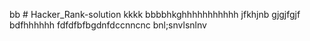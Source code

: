 bb # Hacker_Rank-solution
kkkk
bbbbhkghhhhhhhhhhh
jfkhjnb
gjgjfgjf
bdfhhhhhh
fdfdfbfbgdnfdccnncnc
bnl;snvlsnlnv
